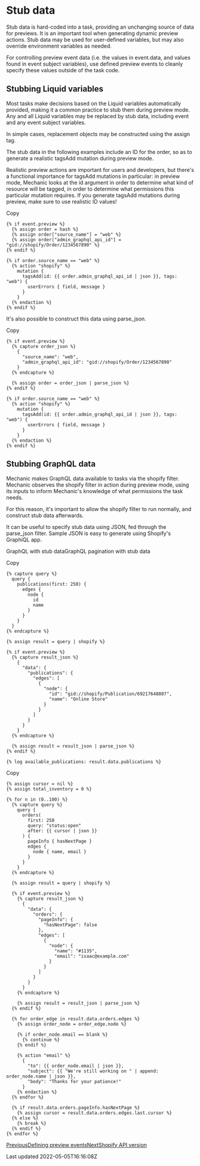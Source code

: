 # Stub data

Stub data is hard-coded into a task, providing an unchanging source of data for previews. It is an important tool when generating dynamic preview actions. Stub data may be used for user-defined variables, but may also override environment variables as needed.

For controlling preview event data (i.e. the values in event.data, and values found in event subject variables), use defined preview events to cleanly specify these values outside of the task code.

## Stubbing Liquid variables

Most tasks make decisions based on the Liquid variables automatically provided, making it a common practice to stub them during preview mode. Any and all Liquid variables may be replaced by stub data, including event and any event subject variables.

In simple cases, replacement objects may be constructed using the assign tag.

The stub data in the following examples include an ID for the order, so as to generate a realistic tagsAdd mutation during preview mode.

Realistic preview actions are important for users and developers, but there's a functional importance for tagsAdd mutations in particular: in preview mode, Mechanic looks at the id argument in order to determine what kind of resource will be tagged, in order to determine what permissions this particular mutation requires. If you generate tagsAdd mutations during preview, make sure to use realistic ID values!

Copy

    {% if event.preview %}
      {% assign order = hash %}
      {% assign order["source_name"] = "web" %}
      {% assign order["admin_graphql_api_id"] = "gid://shopify/Order/1234567890" %}
    {% endif %}
    
    {% if order.source_name == "web" %}
      {% action "shopify" %}
        mutation {
          tagsAdd(id: {{ order.admin_graphql_api_id | json }}, tags: "web") {
            userErrors { field, message }
          }
        }
      {% endaction %}
    {% endif %}

It's also possible to construct this data using parse\_json.

Copy

    {% if event.preview %}
      {% capture order_json %}
        {
          "source_name": "web",
          "admin_graphql_api_id": "gid://shopify/Order/1234567890"
        }
      {% endcapture %}
    
      {% assign order = order_json | parse_json %}
    {% endif %}
    
    {% if order.source_name == "web" %}
      {% action "shopify" %}
        mutation {
          tagsAdd(id: {{ order.admin_graphql_api_id | json }}, tags: "web") {
            userErrors { field, message }
          }
        }
      {% endaction %}
    {% endif %}

## Stubbing GraphQL data

Mechanic makes GraphQL data available to tasks via the shopify filter. Mechanic observes the shopify filter in action during preview mode, using its inputs to inform Mechanic's knowledge of what permissions the task needs.

For this reason, it's important to allow the shopify filter to run normally, and construct stub data afterwards.

It can be useful to specify stub data using JSON, fed through the parse\_json filter. Sample JSON is easy to generate using Shopify's GraphiQL app.

GraphQL with stub dataGraphQL pagination with stub data

Copy

    {% capture query %}
      query {
        publications(first: 250) {
          edges {
            node {
              id
              name
            }
          }
        }
      }
    {% endcapture %}
    
    {% assign result = query | shopify %}
    
    {% if event.preview %}
      {% capture result_json %}
        {
          "data": {
            "publications": {
              "edges": [
                {
                  "node": {
                    "id": "gid://shopify/Publication/69217648807",
                    "name": "Online Store"
                  }
                }
              ]
            }
          }
        }
      {% endcapture %}
    
      {% assign result = result_json | parse_json %}
    {% endif %}
    
    {% log available_publications: result.data.publications %}

Copy

    {% assign cursor = nil %}
    {% assign total_inventory = 0 %}
    
    {% for n in (0..100) %}
      {% capture query %}
        query {
          orders(
            first: 250
            query: "status:open"
            after: {{ cursor | json }}
          ) {
            pageInfo { hasNextPage }
            edges {
              node { name, email }
            }
          }
        }
      {% endcapture %}
    
      {% assign result = query | shopify %}
    
      {% if event.preview %}
        {% capture result_json %}
          {
            "data": {
              "orders": {
                "pageInfo": {
                  "hasNextPage": false
                },
                "edges": [
                  {
                    "node": {
                      "name": "#1135",
                      "email": "isaac@example.com"
                    }
                  }
                ]
              }
            }
          }
        {% endcapture %}
    
        {% assign result = result_json | parse_json %}
      {% endif %}
    
      {% for order_edge in result.data.orders.edges %}
        {% assign order_node = order_edge.node %}
    
        {% if order_node.email == blank %}
          {% continue %}
        {% endif %}
    
        {% action "email" %}
          {
            "to": {{ order_node.email | json }},
            "subject": {{ "We're still working on " | append: order_node.name | json }},
            "body": "Thanks for your patience!"
          }
        {% endaction %}
      {% endfor %}
    
      {% if result.data.orders.pageInfo.hasNextPage %}
        {% assign cursor = result.data.orders.edges.last.cursor %}
      {% else %}
        {% break %}
      {% endif %}
    {% endfor %}

[PreviousDefining preview events](/core/tasks/previews/events)[NextShopify API version](/core/tasks/shopify-api-version)

Last updated 2022-05-05T16:16:08Z